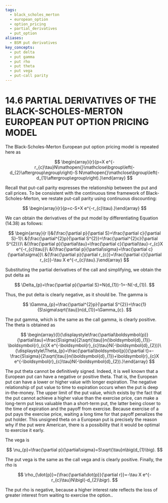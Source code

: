 ```yaml
---
tags:
  - black_scholes_merton
  - european_option
  - option_pricing
  - partial_derivatives
  - put_option
aliases:
  - BSM put derivatives
key_concepts:
  - put delta
  - put gamma
  - put rho
  - put theta
  - put vega
  - put-call parity
---
```


# 14.6 PARTIAL DERIVATIVES OF THE BLACK-SCHOLES-MERTON EUROPEAN PUT OPTION PRICING MODEL

The Black-Scholes-Merton European put option pricing model is repeated here as

$$
\begin{array}{r}{p=X e^{-r_{c}\tau}N\mathopen{}\mathclose\bgroup\left(-d_{2}\aftergroup\egroup\right)-S N\mathopen{}\mathclose\bgroup\left(-d_{1}\aftergroup\egroup\right).}\end{array}
$$

Recall that put-call parity expresses the relationship between the put and call prices. To be consistent with the continuous time framework of Black-Scholes-Merton, we restate put-call parity using continuous discounting:

$$
\begin{array}{r}{p=c-S+X e^{-r_{c}\tau}.}\end{array}
$$

We can obtain the derivatives of the put model by differentiating Equation (14.38) as follows:

$$
\begin{array}{r l}&{\frac{\partial p}{\partial S}=\frac{\partial c}{\partial S}-1}\ &{\frac{\partial^{2}p}{\partial S^{2}}=\frac{\partial^{2}c}{\partial S^{2}}}\ &{\frac{\partial p}{\partial\tau}=\frac{\partial c}{\partial\tau}-r_{c}X e^{-r_{c}\tau}}\ &{\frac{\partial p}{\partial\sigma}=\frac{\partial c}{\partial\sigma}}\ &{\frac{\partial p}{\partial r_{c}}=\frac{\partial c}{\partial r_{c}}-\tau X e^{-r_{c}\tau}.}\end{array}
$$

Substituting the partial derivatives of the call and simplifying, we obtain the put delta as

$$
\Delta_{p}=\frac{\partial p}{\partial S}=N(d_{1})-1=-N(-d_{1}).
$$

Thus, the put delta is clearly negative, as it should be. The gamma is

$$
\Gamma_{p}=\frac{\partial^{2}p}{\partial S^{2}}=\frac{1}{S\sigma\sqrt{\tau}}n(d_{1})=\Gamma_{c}.
$$

The put gamma, which is the same as the call gamma, is clearly positive. The theta is obtained as

$$
\begin{array}{l}{\displaystyle\frac{\partial\boldsymbol{p}}{\partial\tau}=\frac{S\sigma}{2\sqrt{\tau}}n(\boldsymbol{d}_{1})-\boldsymbol{r}_{c}X e^{-\boldsymbol{r}_{c}\tau}N(-\boldsymbol{d}_{2})}\ {\displaystyle\Theta_{p}=\frac{\partial\boldsymbol{p}}{\partial t}=-\frac{S\sigma}{2\sqrt{\tau}}n(\boldsymbol{d}_{1})+\boldsymbol{r}_{c}X e^{-\boldsymbol{r}_{c}\tau}N(-\boldsymbol{d}_{2}).}\end{array}
$$

The put theta cannot be definitively signed. Indeed, it is well known that a European put can have a negative or positive theta. That is, the European put can have a lower or higher value with longer expiration. The negative relationship of put value to time to expiration occurs when the put is deep in-the-money. The upper limit of the put value, which exists by the fact that the put cannot achieve a higher value than the exercise price, can make a long-term put less valuable than a short-term put, the latter being closer to the time of expiration and the payoff from exercise. Because exercise of a put pays the exercise price, waiting a long time for that payoff penalizes the put holder. This unsigned theta on a European put is precisely the reason why if the put were American, there is a possibility that it would be optimal to exercise it early.

The vega is

$$
\nu_{p}=\frac{\partial p}{\partial\sigma}=S\sqrt{\tau}n\big(d_{1}\big).
$$

The put vega is the same as the call vega and is clearly positive. Finally, the rho is

$$
\rho_{\dot{p}}={\frac{\partial\dot{p}}{\partial r}}=-\tau X e^{-r_{c}\tau}N\bigl(-d_{2}\bigr).
$$

The put rho is negative, because a higher interest rate reflects the loss of greater interest from waiting to exercise the option..
